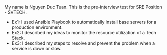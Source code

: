 My name is Nguyen Duc Tuan.
This is the pre-interview test for SRE Position - SVTECH.
- Ex1: I used Ansible Playbook to automatically install base servers for a production environment.
- Ex2: I described my ideas to monitor the resource utilization of a Tech Stack.
- Ex3: I described my steps to resolve and prevent the problem when a service is down or slow.
